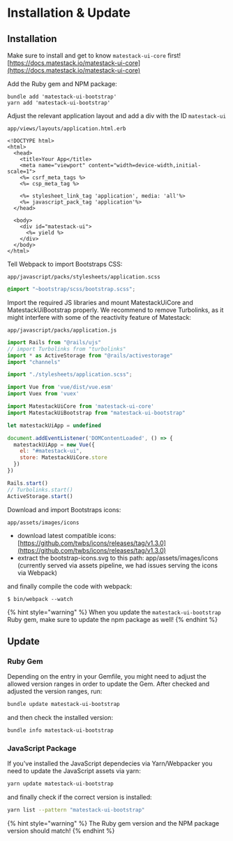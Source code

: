# Installation & Update

## Installation

Make sure to install and get to know `matestack-ui-core` first! [https://docs.matestack.io/matestack-ui-core](https://docs.matestack.io/matestack-ui-core)

Add the Ruby gem and NPM package:

```text
bundle add 'matestack-ui-bootstrap'
yarn add 'matestack-ui-bootstrap'
```

Adjust the relevant application layout and add a div with the ID `matestack-ui`

 `app/views/layouts/application.html.erb`

```text
<!DOCTYPE html>
<html>
  <head>
    <title>Your App</title>
    <meta name="viewport" content="width=device-width,initial-scale=1">
    <%= csrf_meta_tags %>
    <%= csp_meta_tag %>

    <%= stylesheet_link_tag 'application', media: 'all'%>
    <%= javascript_pack_tag 'application'%>
  </head>

  <body>
    <div id="matestack-ui">
      <%= yield %>
    </div>
  </body>
</html>
```

Tell Webpack to import Bootstraps CSS:

`app/javascript/packs/stylesheets/application.scss`

```css
@import "~bootstrap/scss/bootstrap.scss";
```

Import the required JS libraries and mount MatestackUiCore and MatestackUiBootstrap properly. We recommend to remove Turbolinks, as it might interfere with some of the reactivity feature of Matestack:

`app/javascript/packs/application.js`

```javascript
import Rails from "@rails/ujs"
// import Turbolinks from "turbolinks"
import * as ActiveStorage from "@rails/activestorage"
import "channels"

import "./stylesheets/application.scss";

import Vue from 'vue/dist/vue.esm'
import Vuex from 'vuex'

import MatestackUiCore from 'matestack-ui-core'
import MatestackUiBootstrap from "matestack-ui-bootstrap"

let matestackUiApp = undefined

document.addEventListener('DOMContentLoaded', () => {
  matestackUiApp = new Vue({
    el: "#matestack-ui",
    store: MatestackUiCore.store
  })
})

Rails.start()
// Turbolinks.start()
ActiveStorage.start()
```

Download and import Bootstraps icons:

`app/assets/images/icons`

* download latest compatible icons: [https://github.com/twbs/icons/releases/tag/v1.3.0](https://github.com/twbs/icons/releases/tag/v1.3.0)
* extract the bootstrap-icons.svg to this path: app/assets/images/icons \(currently served via assets pipeline, we had issues serving the icons via Webpack\)

and finally compile the code with webpack:

```text
$ bin/webpack --watch
```

{% hint style="warning" %}
When you update the `matestack-ui-bootstrap` Ruby gem, make sure to update the npm package as well!
{% endhint %}

## Update

### Ruby Gem

Depending on the entry in your Gemfile, you might need to adjust the allowed version ranges in order to update the Gem. After checked and adjusted the version ranges, run:

```bash
bundle update matestack-ui-bootstrap
```

and then check the installed version:

```bash
bundle info matestack-ui-bootstrap
```

### JavaScript Package

If you've installed the JavaScript dependecies via Yarn/Webpacker you need to update the JavaScript assets via yarn:

```bash
yarn update matestack-ui-bootstrap
```

and finally check if the correct version is installed:

```bash
yarn list --pattern "matestack-ui-bootstrap"
```

{% hint style="warning" %}
The Ruby gem version and the NPM package version should match!
{% endhint %}

